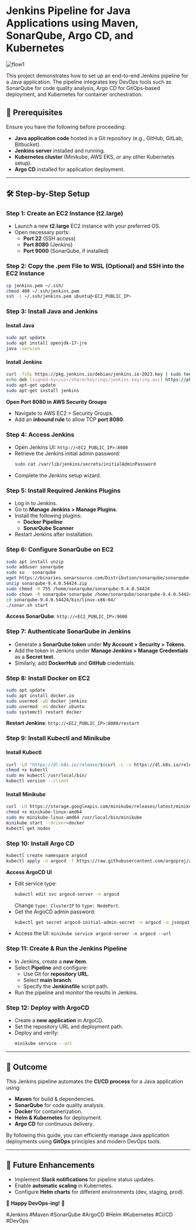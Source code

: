 # Jenkins Pipeline for Java Applications using Maven, SonarQube, Argo CD, and Kubernetes

![flow1](https://github.com/user-attachments/assets/32c09791-ed37-4bc0-b35e-fcf201b1ca6b)


This project demonstrates how to set up an end-to-end Jenkins pipeline for a Java application. The pipeline integrates key DevOps tools such as SonarQube for code quality analysis, Argo CD for GitOps-based deployment, and Kubernetes for container orchestration.

## 🚀 Prerequisites

Ensure you have the following before proceeding:
- **Java application code** hosted in a Git repository (e.g., GitHub, GitLab, Bitbucket).
- **Jenkins server** installed and running.
- **Kubernetes cluster** (Minikube, AWS EKS, or any other Kubernetes setup).
- **Argo CD** installed for application deployment.

---

## 🛠 Step-by-Step Setup

### Step 1: Create an EC2 Instance (t2.large)
- Launch a new **t2.large** EC2 instance with your preferred OS.
- Open necessary ports:
  - **Port 22** (SSH access)
  - **Port 8080** (Jenkins)
  - **Port 9000** (SonarQube, if installed)

### Step 2: Copy the .pem File to WSL (Optional) and SSH into the EC2 Instance 
```bash
cp jenkins.pem ~/.ssh/
chmod 400 ~/.ssh/jenkins.pem
ssh -i ~/.ssh/jenkins.pem ubuntu@<EC2_PUBLIC_IP>
```

### Step 3: Install Java and Jenkins
#### Install Java
```bash
sudo apt update
sudo apt install openjdk-17-jre
java -version
```

#### Install Jenkins
```bash
curl -fsSL https://pkg.jenkins.io/debian/jenkins.io-2023.key | sudo tee /usr/share/keyrings/jenkins-keyring.asc > /dev/null
echo deb [signed-by=/usr/share/keyrings/jenkins-keyring.asc] https://pkg.jenkins.io/debian binary/ | sudo tee /etc/apt/sources.list.d/jenkins.list > /dev/null
sudo apt-get update
sudo apt-get install jenkins
```

**Open Port 8080 in AWS Security Groups**
- Navigate to AWS EC2 > Security Groups.
- Add an **inbound rule** to allow TCP **port 8080**.

### Step 4: Access Jenkins
- Open Jenkins UI: `http://<EC2_PUBLIC_IP>:8080`
- Retrieve the Jenkins initial admin password:
  ```bash
  sudo cat /var/lib/jenkins/secrets/initialAdminPassword
  ```
- Complete the Jenkins setup wizard.

### Step 5: Install Required Jenkins Plugins
- Log in to Jenkins.
- Go to **Manage Jenkins > Manage Plugins**.
- Install the following plugins:
  - **Docker Pipeline**
  - **SonarQube Scanner**
- Restart Jenkins after installation.

### Step 6: Configure SonarQube on EC2
```bash
sudo apt install unzip
sudo adduser sonarqube
sudo su - sonarqube
wget https://binaries.sonarsource.com/Distribution/sonarqube/sonarqube-9.4.0.54424.zip
unzip sonarqube-9.4.0.54424.zip
sudo chmod -R 755 /home/sonarqube/sonarqube-9.4.0.54424
sudo chown -R sonarqube:sonarqube /home/sonarqube/sonarqube-9.4.0.54424
cd sonarqube-9.4.0.54424/bin/linux-x86-64/
./sonar.sh start
```

**Access SonarQube**: `http://<EC2_PUBLIC_IP>:9000`

### Step 7: Authenticate SonarQube in Jenkins
- Generate a **SonarQube token** under **My Account > Security > Tokens**.
- Add the token in Jenkins under **Manage Jenkins > Manage Credentials** as a **Secret text**.
- Similarly, add **DockerHub** and **GitHub** credentials.

### Step 8: Install Docker on EC2
```bash
sudo apt update
sudo apt install docker.io
sudo usermod -aG docker jenkins
sudo usermod -aG docker ubuntu
sudo systemctl restart docker
```
**Restart Jenkins**: `http://<EC2_PUBLIC_IP>:8080/restart`

### Step 9: Install Kubectl and Minikube
#### Install Kubectl
```bash
curl -LO "https://dl.k8s.io/release/$(curl -L -s https://dl.k8s.io/release/stable.txt)/bin/linux/amd64/kubectl"
chmod +x kubectl
sudo mv kubectl /usr/local/bin/
kubectl version --client
```

#### Install Minikube
```bash
curl -LO https://storage.googleapis.com/minikube/releases/latest/minikube-linux-amd64
chmod +x minikube-linux-amd64
sudo mv minikube-linux-amd64 /usr/local/bin/minikube
minikube start --driver=docker
kubectl get nodes
```

### Step 10: Install Argo CD
```bash
kubectl create namespace argocd
kubectl apply -n argocd -f https://raw.githubusercontent.com/argoproj/argo-cd/stable/manifests/install.yaml
```

**Access ArgoCD UI**
- Edit service type:
  ```bash
  kubectl edit svc argocd-server -n argocd
  ```
  Change `type: ClusterIP` to `type: NodePort`.
- Get the ArgoCD admin password:
  ```bash
  kubectl get secret argocd-initial-admin-secret -n argocd -o jsonpath="{.data.password}" | base64 -d
  ```
- Access the UI: `minikube service argocd-server -n argocd --url`

### Step 11: Create & Run the Jenkins Pipeline
- In Jenkins, create a **new item**.
- Select **Pipeline** and configure:
  - Use Git for **repository URL**.
  - Select **main branch**.
  - Specify the **Jenkinsfile** script path.
- Run the pipeline and monitor the results in Jenkins.

### Step 12: Deploy with ArgoCD
- Create a **new application** in ArgoCD.
- Set the repository URL and deployment path.
- Deploy and verify:
  ```bash
  minikube service --url
  ```

---

## 🎯 Outcome
This Jenkins pipeline automates the **CI/CD process** for a Java application using:
- **Maven** for build & dependencies.
- **SonarQube** for code quality analysis.
- **Docker** for containerization.
- **Helm & Kubernetes** for deployment.
- **Argo CD** for continuous delivery.

By following this guide, you can efficiently manage Java application deployments using **GitOps** principles and modern DevOps tools.

---

## 📌 Future Enhancements
- Implement **Slack notifications** for pipeline status updates.
- Enable **automatic scaling** in Kubernetes.
- Configure **Helm charts** for different environments (dev, staging, prod).

🚀 **Happy DevOps-ing!** 🚀

#Jenkins #Maven #SonarQube #ArgoCD #Helm #Kubernetes #CI/CD #DevOps


